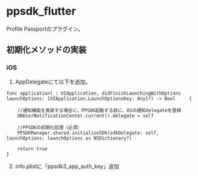 # ppsdk_flutter
Profile Passportのプラグイン。

## 初期化メソッドの実装

### iOS

1. AppDelegateにて以下を追加。

```
func application(_: UIApplication, didFinishLaunchingWithOptions launchOptions: [UIApplication.LaunchOptionsKey: Any]?) -> Bool 	{

    //通知機能を実装する場合に、PPSDK起動する前に、OSの通知delegateを登録
    UNUserNotificationCenter.current().delegate = self

    //PPSDKの初期化処理（必須）
    PPSDKManager.shared.initializeSDK(sdkDelegate: self, launchOptions: launchOptions as NSDictionary?)

    return true
}
```

2. info.plistに「ppsdk3_app_auth_key」追加